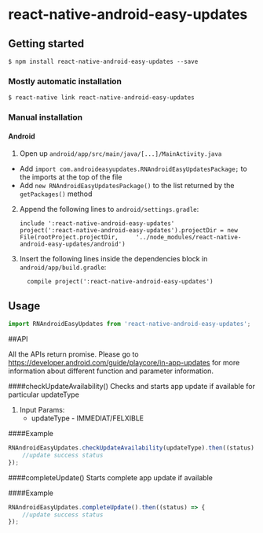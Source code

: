 
# react-native-android-easy-updates

## Getting started

`$ npm install react-native-android-easy-updates --save`

### Mostly automatic installation

`$ react-native link react-native-android-easy-updates`

### Manual installation

#### Android

1. Open up `android/app/src/main/java/[...]/MainActivity.java`
  - Add `import com.androideasyupdates.RNAndroidEasyUpdatesPackage;` to the imports at the top of the file
  - Add `new RNAndroidEasyUpdatesPackage()` to the list returned by the `getPackages()` method
2. Append the following lines to `android/settings.gradle`:
  	```
  	include ':react-native-android-easy-updates'
  	project(':react-native-android-easy-updates').projectDir = new File(rootProject.projectDir, 	'../node_modules/react-native-android-easy-updates/android')
  	```
3. Insert the following lines inside the dependencies block in `android/app/build.gradle`:
  	```
      compile project(':react-native-android-easy-updates')
  	```

## Usage
```javascript
import RNAndroidEasyUpdates from 'react-native-android-easy-updates';
```
 ##API
 
 All the APIs return promise. Please go to 
 https://developer.android.com/guide/playcore/in-app-updates
 for more information about different function and parameter information.
 
 ####checkUpdateAvailability()
 Checks and starts app update if available for particular updateType
 1. Input Params:
     - updateType - IMMEDIAT/FELXIBLE
 
 ####Example
 ```javascript
 RNAndroidEasyUpdates.checkUpdateAvailability(updateType).then((status) => {
     //update success status
 });
 ```
 ####completeUpdate()
 Starts complete app update if available
 
 ####Example
 ```javascript
 RNAndroidEasyUpdates.completeUpdate().then((status) => {
     //update success status
 });
 ```